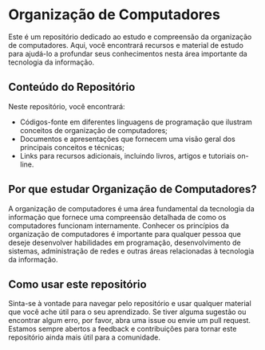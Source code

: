 # Organização de Computadores

Este é um repositório dedicado ao estudo e compreensão da organização de computadores. Aqui, você encontrará recursos e material de estudo para ajudá-lo a profundar seus conhecimentos nesta área importante da tecnologia da informação.

## Conteúdo do Repositório

Neste repositório, você encontrará:

- Códigos-fonte em diferentes linguagens de programação que ilustram conceitos de organização de computadores;
- Documentos e apresentações que fornecem uma visão geral dos principais conceitos e técnicas;
- Links para recursos adicionais, incluindo livros, artigos e tutoriais on-line.

## Por que estudar Organização de Computadores?

A organização de computadores é uma área fundamental da tecnologia da informação que fornece uma compreensão detalhada de como os computadores funcionam internamente. Conhecer os princípios da organização de computadores é importante para qualquer pessoa que deseje desenvolver habilidades em programação, desenvolvimento de sistemas, administração de redes e outras áreas relacionadas à tecnologia da informação.

## Como usar este repositório

Sinta-se à vontade para navegar pelo repositório e usar qualquer material que você ache útil para o seu aprendizado. Se tiver alguma sugestão ou encontrar algum erro, por favor, abra uma issue ou envie um pull request. Estamos sempre abertos a feedback e contribuições para tornar este repositório ainda mais útil para a comunidade.
